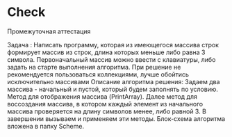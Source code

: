 # Check

 Промежуточная аттестация

Задача :
Написать программу, которая из имеющегося массива строк формирует массив из строк, длина которых меньше либо равна 3 символа. Первоначальный массив можно ввести с клавиатуры, либо задать на старте выполнения алгоритма. При решение не рекомендуется пользоваться коллекциями, лучше обойтись исключительно массивами
Описание алгоритма решения:
Задаем два массива - начальный и пустой, который будем заполнять по условию. Метод для отображения массива (PrintArray). Далее метод для воссоздания массива, в котором каждый элемент из начального массива проверяется на длину символов менее, либо равной 3. В завершении вызываем и применяем эти методы.
Блок-схема алгоритма вложена в папку Scheme.